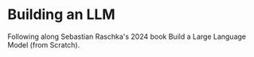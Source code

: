 # Building an LLM
Following along Sebastian Raschka's 2024 book Build a Large Language Model (from Scratch).
